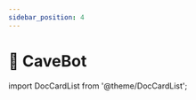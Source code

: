 ```yaml
---
sidebar_position: 4
---
```


# 🤖 CaveBot

import DocCardList from '@theme/DocCardList';

<DocCardList />